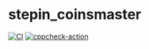 # stepin_coinsmaster
[![CI](https://github.com/sandhyarajahmundry/stepin_coinsmaster/actions/workflows/build.yml/badge.svg)](https://github.com/sandhyarajahmundry/stepin_coinsmaster/actions/workflows/build.yml)
[![cppcheck-action](https://github.com/sandhyarajahmundry/stepin_coinsmaster/actions/workflows/cppcheck.yml/badge.svg)](https://github.com/sandhyarajahmundry/stepin_coinsmaster/actions/workflows/cppcheck.yml)
